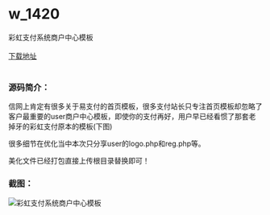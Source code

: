 # w_1420
彩虹支付系统商户中心模板
<br/></br>
[下载地址](https://www.uuid2.com/1420.html "下载地址")
<br/></br>
<h3>源码简介：</h3>
<p>信网上肯定有很多关于易支付的首页模板，很多支付站长只专注首页模板却忽略了客户最重要的user商户中心模板，即使你的支付再好，用户早已经看惯了那套老掉牙的彩虹支付原本的模板(下图)<p>
<p>很多细节在优化当中本次只分享user的logo.php和reg.php等。<p>
<p>美化文件已经打包直接上传根目录替换即可！<p>
<h3>截图：</h3>
<img src="https://www.uuid2.com/wp-content/uploads/img/202108/0155048680.png" alt="彩虹支付系统商户中心模板">
